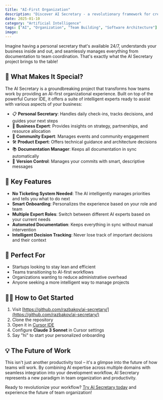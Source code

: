 ```yaml
---
title: "AI-First Organization"
description: "Discover AI Secretary - a revolutionary framework for creating, managing, and evolving specialized AI agents that work together seamlessly."
date: 2025-01-10
category: "Artificial Intelligence"
tags: ["AI", "Organization", "Team Building", "Software Architecture"]
image:
---
```


Imagine having a personal secretary that's available 24/7, understands your business inside and out, and seamlessly manages everything from documentation to team coordination. That's exactly what the AI Secretary project brings to the table!

## 🌟 What Makes It Special?

The AI Secretary is a groundbreaking project that transforms how teams work by providing an AI-first organizational experience. Built on top of the powerful Cursor IDE, it offers a suite of intelligent experts ready to assist with various aspects of your business:

- 📋 **Personal Secretary**: Handles daily check-ins, tracks decisions, and guides your next steps
- 💼 **Business Expert**: Provides insights on strategy, partnerships, and resource allocation
- 👥 **Community Expert**: Manages events and community engagement
- 🛠️ **Product Expert**: Offers technical guidance and architecture decisions
- 📚 **Documentation Manager**: Keeps all documentation in sync automatically
- 🔄 **Version Control**: Manages your commits with smart, descriptive messages

## 🚀 Key Features

- **No Ticketing System Needed**: The AI intelligently manages priorities and tells you what to do next
- **Smart Onboarding**: Personalizes the experience based on your role and team
- **Multiple Expert Roles**: Switch between different AI experts based on your current needs
- **Automated Documentation**: Keeps everything in sync without manual intervention
- **Intelligent Decision Tracking**: Never lose track of important decisions and their context

## 🎯 Perfect For

- Startups looking to stay lean and efficient
- Teams transitioning to AI-first workflows
- Organizations wanting to reduce administrative overhead
- Anyone seeking a more intelligent way to manage projects

## 🏃‍♂️ How to Get Started

1. Visit [https://github.com/razbakov/ai-secretary/](https://github.com/razbakov/ai-secretary/)
2. Clone the repository
3. Open it in [Cursor IDE](https://www.cursor.com/)
4. Configure **Claude 3 Sonnet** in Cursor settings
5. Say "hi" to start your personalized onboarding

## 💡 The Future of Work

This isn't just another productivity tool – it's a glimpse into the future of how teams will work. By combining AI expertise across multiple domains with seamless integration into your development workflow, AI Secretary represents a new paradigm in team organization and productivity.

Ready to revolutionize your workflow? [Try AI Secretary today](https://github.com/razbakov/ai-secretary/) and experience the future of team organization!
